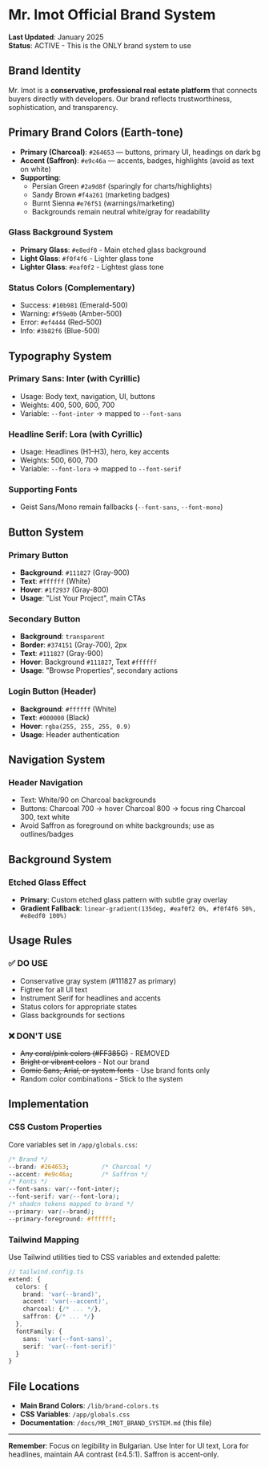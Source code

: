 # Mr. Imot Official Brand System

**Last Updated**: January 2025  
**Status**: ACTIVE - This is the ONLY brand system to use

## Brand Identity

Mr. Imot is a **conservative, professional real estate platform** that connects buyers directly with developers. Our brand reflects trustworthiness, sophistication, and transparency.

## Primary Brand Colors (Earth‑tone)

- **Primary (Charcoal)**: `#264653` — buttons, primary UI, headings on dark bg
- **Accent (Saffron)**: `#e9c46a` — accents, badges, highlights (avoid as text on white)
- **Supporting**: 
  - Persian Green `#2a9d8f` (sparingly for charts/highlights)
  - Sandy Brown `#f4a261` (marketing badges)
  - Burnt Sienna `#e76f51` (warnings/marketing)
  - Backgrounds remain neutral white/gray for readability

### Glass Background System
- **Primary Glass**: `#e8edf0` - Main etched glass background
- **Light Glass**: `#f0f4f6` - Lighter glass tone
- **Lighter Glass**: `#eaf0f2` - Lightest glass tone

### Status Colors (Complementary)
- Success: `#10b981` (Emerald-500)
- Warning: `#f59e0b` (Amber-500)
- Error: `#ef4444` (Red-500)
- Info: `#3b82f6` (Blue-500)

## Typography System

### Primary Sans: Inter (with Cyrillic)
- Usage: Body text, navigation, UI, buttons
- Weights: 400, 500, 600, 700
- Variable: `--font-inter` → mapped to `--font-sans`

### Headline Serif: Lora (with Cyrillic)
- Usage: Headlines (H1–H3), hero, key accents
- Weights: 500, 600, 700
- Variable: `--font-lora` → mapped to `--font-serif`

### Supporting Fonts
- Geist Sans/Mono remain fallbacks (`--font-sans`, `--font-mono`)

## Button System

### Primary Button
- **Background**: `#111827` (Gray-900)
- **Text**: `#ffffff` (White)
- **Hover**: `#1f2937` (Gray-800)
- **Usage**: "List Your Project", main CTAs

### Secondary Button  
- **Background**: `transparent`
- **Border**: `#374151` (Gray-700), 2px
- **Text**: `#111827` (Gray-900)
- **Hover**: Background `#111827`, Text `#ffffff`
- **Usage**: "Browse Properties", secondary actions

### Login Button (Header)
- **Background**: `#ffffff` (White)
- **Text**: `#000000` (Black)
- **Hover**: `rgba(255, 255, 255, 0.9)`
- **Usage**: Header authentication

## Navigation System

### Header Navigation
- Text: White/90 on Charcoal backgrounds
- Buttons: Charcoal 700 → hover Charcoal 800 → focus ring Charcoal 300, text white
- Avoid Saffron as foreground on white backgrounds; use as outlines/badges

## Background System

### Etched Glass Effect
- **Primary**: Custom etched glass pattern with subtle gray overlay
- **Gradient Fallback**: `linear-gradient(135deg, #eaf0f2 0%, #f0f4f6 50%, #e8edf0 100%)`

## Usage Rules

### ✅ DO USE
- Conservative gray system (#111827 as primary)
- Figtree for all UI text
- Instrument Serif for headlines and accents
- Status colors for appropriate states
- Glass backgrounds for sections

### ❌ DON'T USE
- ~~Any coral/pink colors (#FF385C)~~ - REMOVED
- ~~Bright or vibrant colors~~ - Not our brand
- ~~Comic Sans, Arial, or system fonts~~ - Use brand fonts only
- Random color combinations - Stick to the system

## Implementation

### CSS Custom Properties
Core variables set in `/app/globals.css`:
```css
/* Brand */
--brand: #264653;         /* Charcoal */
--accent: #e9c46a;        /* Saffron */
/* Fonts */
--font-sans: var(--font-inter);
--font-serif: var(--font-lora);
/* shadcn tokens mapped to brand */
--primary: var(--brand);
--primary-foreground: #ffffff;
```

### Tailwind Mapping
Use Tailwind utilities tied to CSS variables and extended palette:
```ts
// tailwind.config.ts
extend: {
  colors: {
    brand: 'var(--brand)',
    accent: 'var(--accent)',
    charcoal: {/* ... */},
    saffron: {/* ... */}
  },
  fontFamily: {
    sans: 'var(--font-sans)',
    serif: 'var(--font-serif)'
  }
}
```

## File Locations
- **Main Brand Colors**: `/lib/brand-colors.ts`
- **CSS Variables**: `/app/globals.css`
- **Documentation**: `/docs/MR_IMOT_BRAND_SYSTEM.md` (this file)

---

**Remember**: Focus on legibility in Bulgarian. Use Inter for UI text, Lora for headlines, maintain AA contrast (≥4.5:1). Saffron is accent-only.